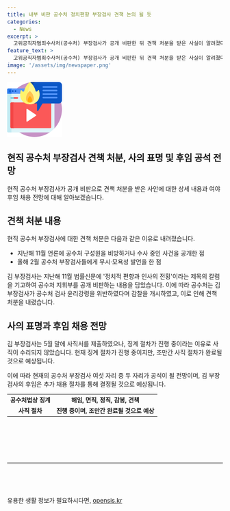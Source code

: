 ```yaml
---
title: 내부 비판 공수처 정치편향 부장검사 견책 논의 될 듯
categories:
  - News
excerpt: >
  고위공직자범죄수사처(공수처) 부장검사가 공개 비판한 뒤 견책 처분을 받은 사실이 알려졌다. 김명석 부장검사는 공수처 내부 문제에 대한 기고문을 통해 지휘부를 직접 비판했고, 이로 인해 징계를 받게 되었다. 또한, 공수처는 김 부장검사가 기고 내용을 사전에 신고하지 않아 공수처 검사 윤리강령을 위반한 것으로 밝혀졌다. 김 부장검사는 사직서를 제출했지만, 징계 절차가 진행 중이라는 이유로 아직 사표가 수리되지 않았다.
feature_text: >
  고위공직자범죄수사처(공수처) 부장검사가 공개 비판한 뒤 견책 처분을 받은 사실이 알려졌다. 김명석 부장검사는 공수처 내부 문제에 대한 기고문을 통해 지휘부를 직접 비판했고, 이로 인해 징계를 받게 되었다. 또한, 공수처는 김 부장검사가 기고 내용을 사전에 신고하지 않아 공수처 검사 윤리강령을 위반한 것으로 밝혀졌다. 김 부장검사는 사직서를 제출했지만, 징계 절차가 진행 중이라는 이유로 아직 사표가 수리되지 않았다.
image: '/assets/img/newspaper.png'
---
```


<p><img src="/assets/img/news.png" alt="rentncar 속보" /></p>

<h2 data-ke-size="size26">현직 공수처 부장검사 견책 처분, 사의 표명 및 후임 공석 전망</h2>

<p data-ke-size="size16">현직 공수처 부장검사가 공개 비판으로 견책 처분을 받은 사안에 대한 상세 내용과 여야 후임 채용 전망에 대해 알아보겠습니다.</p>

<h2 data-ke-size="size26">견책 처분 내용</h2>

<p data-ke-size="size16">현직 공수처 부장검사에 대한 견책 처분은 다음과 같은 이유로 내려졌습니다.</p>

<ul>
  <li>지난해 11월 언론에 공수처 구성원을 비방하거나 수사 중인 사건을 공개한 점</li>
  <li>올해 2월 공수처 부장검사들에게 무시·모욕성 발언을 한 점</li>
</ul>

<p data-ke-size="size16">김 부장검사는 지난해 11월 법률신문에 '정치적 편향과 인사의 전횡'이라는 제목의 칼럼을 기고하여 공수처 지휘부를 공개 비판하는 내용을 담았습니다. 이에 따라 공수처는 김 부장검사가 공수처 검사 윤리강령을 위반하였다며 감찰을 개시하였고, 이로 인해 견책 처분을 내렸습니다.</p>

<h2 data-ke-size="size26">사의 표명과 후임 채용 전망</h2>

<p data-ke-size="size16">김 부장검사는 5월 말에 사직서를 제출하였으나, 징계 절차가 진행 중이라는 이유로 사직이 수리되지 않았습니다. 현재 징계 절차가 진행 중이지만, 조만간 사직 절차가 완료될 것으로 예상됩니다.</p>

<p data-ke-size="size16">이에 따라 현재의 공수처 부장검사 여섯 자리 중 두 자리가 공석이 될 전망이며, 김 부장검사의 후임은 추가 채용 절차를 통해 결정될 것으로 예상됩니다.</p>

<table>
  <tbody>
    <tr>
      <td style="text-align: center; height: 17px;"><b>공수처법상 징계</b></td>
      <td style="text-align: center; height: 17px;"><b>해임, 면직, 정직, 감봉, 견책</b></td>
    </tr>
    <tr>
      <td style="text-align: center; height: 17px;"><b>사직 절차</b></td>
      <td style="text-align: center; height: 17px;"><b>진행 중이며, 조만간 완료될 것으로 예상</b></td>
    </tr>
  </tbody>
</table>

<p data-ke-size="size16">&nbsp;</p>

<p data-ke-size="size16">&nbsp;</p>

<p data-ke-size="size16">&nbsp;</p>

<hr data-ke-size="size16">

<p data-ke-size="size16">&nbsp;</p>

<p data-ke-size="size16">&nbsp;</p>
유용한 생활 정보가 필요하시다면, <a href="https://opensis.kr" rel="dofollow">opensis.kr</a>


